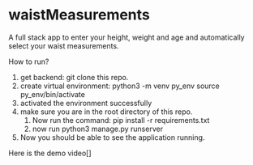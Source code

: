 # waistMeasurements
A full stack app to enter your height, weight and age and automatically select your waist measurements.

How to run?
1. get backend:
    git clone this repo.
2. create virtual environment:
    python3 -m venv py_env
    source py_env/bin/activate
3. activated the environment successfully    
4. make sure you are in the root directory of this repo. 
    1. Now run the command: pip install -r requirements.txt
    2. now run python3 manage.py runserver    
4. Now you should be able to see the application running.


Here is the demo video[]
